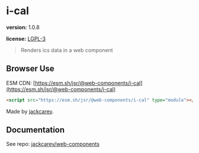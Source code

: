 # i-cal

**version:** 1.0.8

**license:** [LGPL-3](https://www.tldrlegal.com/search?query=LGPL-3)

> Renders ics data in a web component

## Browser Use

ESM CDN: [https://esm.sh/jsr/@web-components/i-cal](https://esm.sh/jsr/@web-components/i-cal)

```html
<script src="https://esm.sh/jsr/@web-components/i-cal" type="module"></script>
```

Made by [jackcarey](https://jackcarey.co.uk).

## Documentation

See repo: [jackcarey/web-components](https://github.com/jackcarey/web-components)